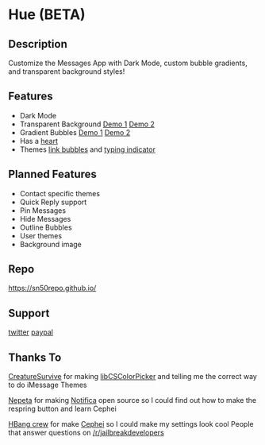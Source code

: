 # Hue (BETA)

## Description
Customize the Messages App with Dark Mode, custom bubble gradients, and transparent background styles!

## Features
* Dark Mode
* Transparent Background [Demo 1](https://i.imgur.com/BJQhXP7.jpg) [Demo 2](https://i.imgur.com/psQRa2Z.jpg)
* Gradient Bubbles [Demo 1](https://i.imgur.com/dH7c6gP.png) [Demo 2](https://i.imgur.com/dUmg1VY.png)
* Has a [heart](https://i.imgur.com/hMBOlNi.jpg)
* Themes [link bubbles](https://i.imgur.com/3Hq5GL5.png) and [typing indicator](https://i.imgur.com/83R2Pi2.jpg)

## Planned Features
* Contact specific themes
* Quick Reply support
* Pin Messages
* Hide Messages
* Outline Bubbles
* User themes
* Background image

## Repo
https://sn50repo.github.io/

## Support
[twitter](https://twitter.com/lilboipham)
[paypal](https://bit.ly/2FVyWNm)

## Thanks To
[CreatureSurvive](https://github.com/CreatureSurvive) for making [libCSColorPicker](https://github.com/CreatureSurvive/libCSColorPicker) and telling me the correct way to do iMessage Themes

[Nepeta](https://github.com/Nepeta) for making [Notifica](https://github.com/Nepeta/Notifica) open source so I could find out how to make the respring button and learn Cephei

[HBang crew](https://github.com/hbang) for make [Cephei](https://github.com/hbang/libcephei) so I could make my settings look cool
People that answer questions on [/r/jailbreakdevelopers](https://www.reddit.com/r/jailbreakdevelopers/)

